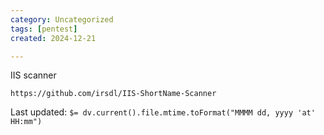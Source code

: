 ```yaml
---
category: Uncategorized
tags: [pentest]
created: 2024-12-21

---
```

IIS scanner
```
https://github.com/irsdl/IIS-ShortName-Scanner
```


Last updated: `$= dv.current().file.mtime.toFormat("MMMM dd, yyyy 'at' HH:mm")`
